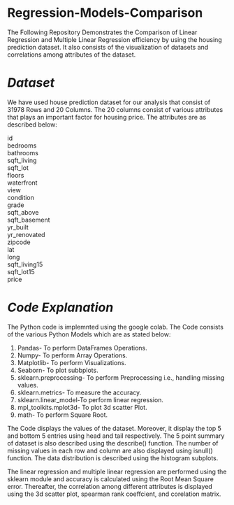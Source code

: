 # Regression-Models-Comparison
The Following Repository Demonstrates the Comparison of Linear Regression and Multiple Linear Regression efficiency by using the housing prediction dataset. It also consists of the visualization of datasets and correlations among attributes of the dataset.

# *Dataset*
We have used house prediction dataset for our analysis that consist of 31978 Rows and 20 Columns. The 20 columns consist of various attributes that plays an important factor for housing price. The attributes are as described below:

id               
bedrooms         
bathrooms        
sqft_living      
sqft_lot         
floors           
waterfront       
view             
condition        
grade            
sqft_above       
sqft_basement    
yr_built        
yr_renovated     
zipcode         
lat              
long             
sqft_living15    
sqft_lot15       
price            

# *Code Explanation*
The Python code is implemnted using the google colab. The Code consists of the various Python Models which are as stated below:

1. Pandas- To perform DataFrames Operations.
2. Numpy- To perform Array Operations.
3. Matplotlib- To perform Visualizations.
4. Seaborn- To plot subbplots.
5. sklearn.preprocessing- To perform Preprocessing i.e., handling missing values.
6. sklearn.metrics- To measure the accuracy.
7. sklearn.linear_model-To perform linear regression.
8. mpl_toolkits.mplot3d- To plot 3d scatter Plot.
9. math- To perform Square Root.

The Code displays the values of the dataset. Moreover, it display the top 5 and bottom 5 entries using head and tail respectively. The 5 point summary of dataset is also described using the describe() function. The number of missing values in each row and column are also displayed using isnull() function. The data distribution is described using the histogram subplots.

The linear regression and multiple linear regression are performed using the sklearn module and accuracy is calculated using the Root Mean Square error. Thereafter, the correlation among different attributes is displayed using the 3d scatter plot, spearman rank coeffcient, and corelation matrix.

